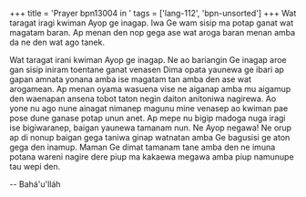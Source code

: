 +++
title = 'Prayer bpn13004 in '
tags = ['lang-112', 'bpn-unsorted']
+++
Wat taragat iragi kwiman Ayop ge inagap.  Iwa Ge wam sisip ma potap ganat wat magatam baran.  Ap menan den nop gega ase wat aroga baran menan amba da ne den wat ago tanek.

Wat taragat irani kwiman Ayop ge inagap.  Ne ao bariangin Ge inagap aroe gan sisip iniram toentane ganat venasen Dima opata yaunewa ge ibari ap gapan amnata yonana amba ise magatam tan amba den ase wat arogamean.  Ap menan oyama wasuena vise ne aiganap amba mu aigamup den waenapan ansena tobot taton negin daiton anitoniwa nagirewa.  Ao yone nu ago nune ainagat nimanep magunu mine venasep ao kwiman pae pose dune ganase potap unun anet.  Ap mepe nu bigip madoga nuga iragi ise bigiwaranep, baigan yaunewa tamanam nun.  Ne Ayop negawa! Ne orup ap di nonup baigan gega taniwa ginap watnatan amba Ge bagusisi ge aton gega den inamup.  Maman Ge dimat tamanam tane amba den ne imuna potana wareni nagire dere piup ma kakaewa megawa amba piup namunupe tau wepi den.

-- Bahá'u'lláh
